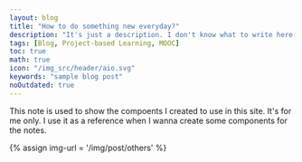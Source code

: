 ```yaml
---
layout: blog
title: "How to do something new everyday?"
description: "It's just a description. I don't know what to write here!"
tags: [Blog, Project-based Learning, MOOC]
toc: true
math: true
icon: "/img_src/header/aio.svg"
keywords: "sample blog post"
noOutdated: true
---
```


This note is used to show the compoents I created to use in this site. It's for me only. I use it as a reference when I wanna create some components for the notes.

{% assign img-url = '/img/post/others' %}